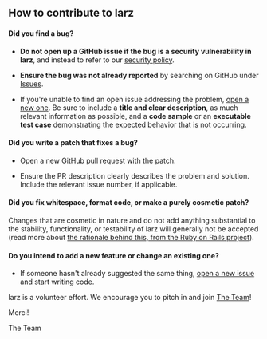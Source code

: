 ## How to contribute to larz

#### **Did you find a bug?**

* **Do not open up a GitHub issue if the bug is a security vulnerability
  in larz**, and instead to refer to our [security policy](https://github.com/Dirout/larz/blob/master/SECURITY.md).

* **Ensure the bug was not already reported** by searching on GitHub under [Issues](https://github.com/Dirout/larz/issues).

* If you're unable to find an open issue addressing the problem, [open a new one](https://github.com/Dirout/larz/issues/new/choose). Be sure to include a **title and clear description**, as much relevant information as possible, and a **code sample** or an **executable test case** demonstrating the expected behavior that is not occurring.

#### **Did you write a patch that fixes a bug?**

* Open a new GitHub pull request with the patch.

* Ensure the PR description clearly describes the problem and solution. Include the relevant issue number, if applicable.

#### **Did you fix whitespace, format code, or make a purely cosmetic patch?**

Changes that are cosmetic in nature and do not add anything substantial to the stability, functionality, or testability of larz will generally not be accepted (read more about [the rationale behind this, from the Ruby on Rails project](https://github.com/rails/rails/pull/13771#issuecomment-32746700)).

#### **Do you intend to add a new feature or change an existing one?**

* If someone hasn't already suggested the same thing, [open a new issue](https://github.com/Dirout/larz/issues/new/choose) and start writing code.

larz is a volunteer effort. We encourage you to pitch in and join [The Team](https://github.com/Dirout/larz/graphs/contributors)!

Merci!

The Team
